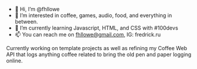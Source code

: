 - 👋 Hi, I’m @fhllowe
- 👀 I’m interested in coffee, games, audio, food, and everything in between.
- 🌱 I’m currently learning Javascript, HTML, and CSS with #100devs
- 📫 You can reach me on fhllowe@gmail.com, IG: fredrick.ru

Currently working on template projects as well as refining my Coffee Web API that logs anything coffee related to bring the old pen and paper logging online.
<!---
fhllowe/fhllowe is a ✨ special ✨ repository because its `README.md` (this file) appears on your GitHub profile.
You can click the Preview link to take a look at your changes.
--->
